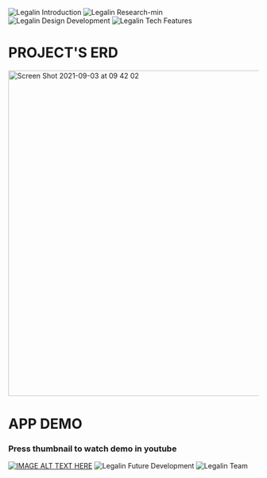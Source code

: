 ![Legalin Introduction](https://user-images.githubusercontent.com/41385867/139194220-1a728d03-7e32-4735-a001-356164d88fb5.jpg)
![Legalin Research-min](https://user-images.githubusercontent.com/41385867/139193725-eebda133-51a9-4fc5-868d-49264170843a.jpg)
![Legalin Design Development](https://user-images.githubusercontent.com/41385867/139195913-38492803-8279-40c1-b41c-3027aba66ac9.jpg)
![Legalin Tech Features](https://user-images.githubusercontent.com/41385867/139196313-c2ebe578-ed98-4e0a-8672-9fc06b9cfc5c.jpg)

# PROJECT'S ERD
<img width="656" alt="Screen Shot 2021-09-03 at 09 42 02" src="https://user-images.githubusercontent.com/41385867/139202420-27f38659-5497-49ef-8862-a5582b9c5b33.png">

# APP DEMO
### Press thumbnail to watch demo in youtube
[![IMAGE ALT TEXT HERE](https://img.youtube.com/vi/KPnNIGeB9kQ/0.jpg)](https://www.youtube.com/watch?v=KPnNIGeB9kQ)
![Legalin Future Development](https://user-images.githubusercontent.com/41385867/139200460-82d95a13-a6ec-4fca-a1ff-4ae258aca0e2.jpg)
![Legalin Team](https://user-images.githubusercontent.com/41385867/139200656-b8d63607-3201-41ae-82de-c38c5bfbf3fa.jpg)


